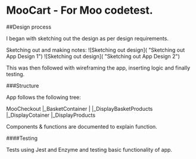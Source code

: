 # MooCart - For Moo codetest. 

##Design process

I began with sketching out the design as per design requirements.

Sketching out and making notes:
![Sketching out design]( "Sketching out App Design 1")
![Sketching out design]( "Sketching out App Design 2")

This was then followed with wireframing the app, inserting logic and finally testing. 

###Structure

App follows the following tree:

MooCheckout
  |_BasketContainer
  |  |_DisplayBasketProducts
  |_DisplayCotainer
    |_DisplayProducts

Components & functions are documented to explain function.

####Testing

Tests using Jest and Enzyme and testing basic functionality of app. 

